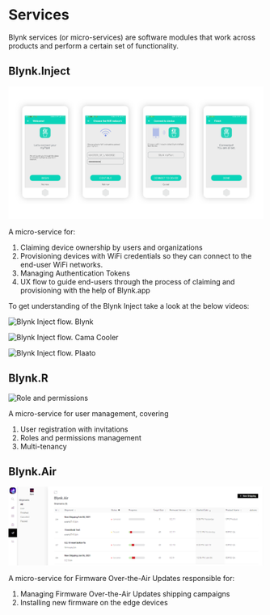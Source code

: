 # Services

Blynk services \(or micro-services\) are software modules that work across products and perform a certain set of functionality.

## Blynk.Inject

![Icon of of Blynk.inject](../../.gitbook/assets/wi-fi-wizard.png)

A micro-service for:

1. Claiming device ownership by users and organizations
2. Provisioning devices with WiFi credentials so they can connect to the end-user WiFi networks.
3. Managing Authentication Tokens
4. UX flow to guide end-users through the process of claiming and provisioning with the help of Blynk.app

To get understanding of the Blynk Inject take a look at the below videos:

  

![Blynk Inject flow. Blynk](http://img.youtube.com/vi/bXPEEmsEtPM/0.jpg)

![Blynk Inject flow. Cama Cooler](http://img.youtube.com/vi/GPneDxWvp4U/0.jpg)

![Blynk Inject flow. Plaato](http://img.youtube.com/vi/4RGAn0tlrHs/0.jpg)

## Blynk.**R**

![Role and permissions](https://user-images.githubusercontent.com/72824404/119463242-3f2bd980-bd4a-11eb-9a64-20a0cd8e5552.png)


A micro-service for user management, covering

1. User registration with invitations
2. Roles and permissions management
3. Multi-tenancy

## Blynk.Air

![Icon of of Blynk.Air](../../.gitbook/assets/air.png)

A micro-service for Firmware Over-the-Air Updates responsible for:

1. Managing Firmware Over-the-Air Updates shipping campaigns
2. Installing new firmware on the edge devices

